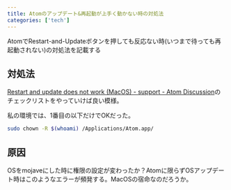 ```yaml
---
title: Atomのアップデート&再起動が上手く動かない時の対処法
categories: ['tech']
---
```


AtomでRestart-and-Updateボタンを押しても反応ない時(いつまで待っても再起動されない)の対処法を記載する

## 対処法

[Restart and update does not work (MacOS) - support - Atom Discussion](https://discuss.atom.io/t/restart-and-update-does-not-work-macos/15067/26)のチェックリストをやっていけば良い模様。

私の環境では、1番目の以下だけでOKだった。

```bash
sudo chown -R $(whoami) /Applications/Atom.app/
```

## 原因

OSをmojaveにした時に権限の設定が変わったか？Atomに限らずOSアップデート時はこのようなエラーが頻発する。MacOSの宿命なのだろうか。
